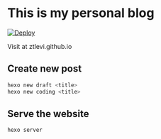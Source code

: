 # This is my personal blog

[![Deploy](https://github.com/ztlevi/hexo_blog/actions/workflows/hexo-deploy.yml/badge.svg)](https://github.com/ztlevi/hexo_blog/actions/workflows/hexo-deploy.yml)

Visit at ztlevi.github.io

## Create new post

```sh
hexo new draft <title>
hexo new coding <title>
```

## Serve the website

```sh
hexo server
```

